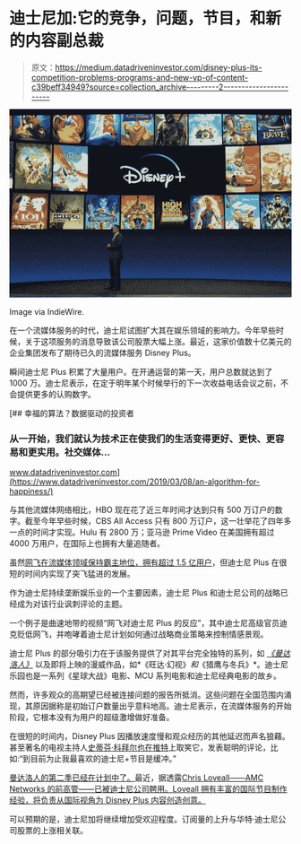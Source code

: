 # 迪士尼加:它的竞争，问题，节目，和新的内容副总裁

> 原文：<https://medium.datadriveninvestor.com/disney-plus-its-competition-problems-programs-and-new-vp-of-content-c39beff34949?source=collection_archive---------2----------------------->

![](img/51790272e674a46efbbe3245ae99b325.png)

Image via IndieWire.

在一个流媒体服务的时代，迪士尼试图扩大其在娱乐领域的影响力。今年早些时候，关于这项服务的消息导致该公司股票大幅上涨。最近，这家价值数十亿美元的企业集团发布了期待已久的流媒体服务 Disney Plus。

瞬间迪士尼 Plus 积累了大量用户。在开通运营的第一天，用户总数就达到了 1000 万。迪士尼表示，在定于明年某个时候举行的下一次收益电话会议之前，不会提供更多的认购数字。

[](https://www.datadriveninvestor.com/2019/03/08/an-algorithm-for-happiness/) [## 幸福的算法？数据驱动的投资者

### 从一开始，我们就认为技术正在使我们的生活变得更好、更快、更容易和更实用。社交媒体…

www.datadriveninvestor.com](https://www.datadriveninvestor.com/2019/03/08/an-algorithm-for-happiness/) 

与其他流媒体网络相比，HBO 现在花了近三年时间才达到只有 500 万订户的数字。截至今年早些时候，CBS All Access 只有 800 万订户，这一壮举花了四年多一点的时间才实现。Hulu 有 2800 万；亚马逊 Prime Video 在美国拥有超过 4000 万用户，在国际上也拥有大量追随者。

虽然[网飞在流媒体领域保持霸主地位，拥有超过 1.5 亿用户](https://www.adweek.com/tv-video/hulu-and-amazon-prime-video-are-gaining-on-netflix-in-the-streaming-wars/)，但迪士尼 Plus 在很短的时间内实现了突飞猛进的发展。

作为迪士尼持续垄断娱乐业的一个主要因素，迪士尼 Plus 和迪士尼公司的战略已经成为对该行业讽刺评论的主题。

一个例子是曲速地带的视频“网飞对迪士尼 Plus 的反应”，其中迪士尼高级官员迪克贬低网飞，并咆哮着迪士尼计划如何通过战略商业策略来控制情感景观。

迪士尼 Plus 的部分吸引力在于该服务提供了对其平台完全独特的系列，如 [*《曼达洛人》*](https://www.marketwatch.com/story/whats-worth-streaming-in-december-the-mandalorian-mrs-maisel-the-witcher-and-more-2019-11-27) 以及即将上映的漫威作品，如*《旺达·幻视》*和*《猎鹰与冬兵》*。迪士尼乐园也是一系列《星球大战》电影、MCU 系列电影和迪士尼经典电影的故乡。

然而，许多观众的高期望已经被连接问题的报告所抵消。这些问题在全国范围内涌现，其原因据称是初始订户数量出乎意料地高。迪士尼表示，在流媒体服务的开始阶段，它根本没有为用户的超级激增做好准备。

在很短的时间内，Disney Plus 因播放速度慢和观众经历的其他延迟而声名狼藉。甚至著名的电视主持人[史蒂芬·科拜尔也在推特](https://twitter.com/StephenAtHome/status/1194452581906632704)上取笑它，发表聪明的评论，比如:“到目前为止我最喜欢的迪士尼+节目是缓冲。”

[曼达洛人的第二季已经在计划中了。](https://www.radiotimes.com/news/on-demand/2019-11-25/mandalorian-season-2-disney/)最近，据透露[Chris Loveall——AMC Networks 的前高管——已被迪士尼公司聘用。Loveall 拥有丰富的国际节目制作经验，将负责从国际视角为 Disney Plus 内容创造创意。](https://www.hollywoodreporter.com/news/amc-networks-exec-chris-loveall-joins-disney-worldwide-push-1257832?utm_medium=social&utm_source=twitter&utm_source=t.co&utm_medium=referral)

可以预期的是，迪士尼加将继续增加受欢迎程度。订阅量的上升与华特·迪士尼公司股票的上涨相关联。